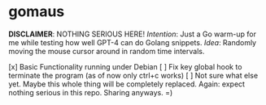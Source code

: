 # gomaus

**DISCLAIMER**: NOTHING SERIOUS HERE!
*Intention*: Just a Go warm-up for me while testing how well GPT-4 can do Golang snippets.
*Idea*: Randomly moving the mouse cursor around in random time intervals. 

[x] Basic Functionality running under Debian
[ ] Fix key global hook to terminate the program (as of now only ctrl+c works)
[ ] Not sure what else yet. Maybe this whole thing will be completely replaced. Again: expect nothing serious in this repo. Sharing anyways. =)
